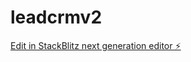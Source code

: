 # leadcrmv2

[Edit in StackBlitz next generation editor ⚡️](https://stackblitz.com/~/github.com/alirazazain/leadcrmv2)